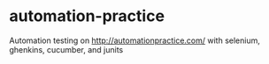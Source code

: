 # automation-practice
Automation testing on http://automationpractice.com/ with selenium, ghenkins, cucumber, and junits

